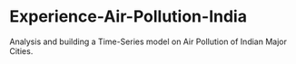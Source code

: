 # Experience-Air-Pollution-India
Analysis and building a Time-Series model on Air Pollution of Indian Major Cities.
